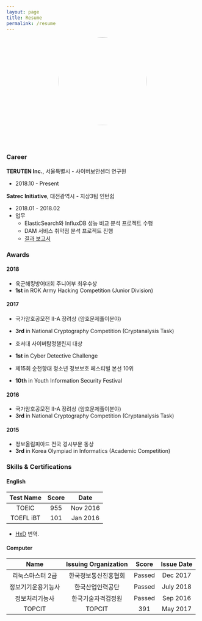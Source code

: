```yaml
---
layout: page
title: Resume
permalink: /resume
---
```


<div align="center">
    <a href="https://github.com/cxbt" style="">
       <img alt="" width="230" height="230" src="https://avatars2.githubusercontent.com/u/24769005?s=460&amp;v=4" style="border-radius: 50%; margin:0px 0px 50px 0px">
    </a>
</div>

### Career

**TERUTEN Inc.**, 서울특별시 - 사이버보안센터 연구원

- 2018.10 - Present

**Satrec Initiative**, 대전광역시 - 지상3팀 인턴쉽
 
- 2018.01 - 2018.02
- 업무
  - ElasticSearch와 InfluxDB 성능 비교 분석 프로젝트 수행
  - DAM 서비스 취약점 분석 프로젝트 진행
  - [결과 보고서](https://www.slideshare.net/slideshow/embed_code/key/ldcqIdd9KUymiR)

### Awards

#### 2018

- 육군해킹방어대회 주니어부 최우수상
- **1st** in ROK Army Hacking Competition (Junior Division)

#### 2017

- 국가암호공모전 II-A 장려상 (암호문제풀이분야)
- **3rd** in National Cryptography Competition (Cryptanalysis Task)

- 호서대 사이버탐정챌린지 대상
- **1st** in Cyber Detective Challenge

- 제15회 순천향대 청소년 정보보호 페스티벌 본선 10위
- **10th** in Youth Information Security Festival

#### 2016

- 국가암호공모전 II-A 장려상 (암호문제풀이분야)
- **3rd** in National Cryptography Competition (Cryptanalysis Task)

#### 2015

- 정보올림피아드 전국 경시부문 동상
- **3rd** in Korea Olympiad in Informatics (Academic Competition)

### Skills & Certifications

#### English

| Test Name 	| Score 	|   Date   	|
|:---------:	|:-----:	|:--------:	|
| TOEIC     	| 955   	| Nov 2016 	|
| TOEFL iBT 	| 101   	| Jan 2016 	|

- [HxD](https://mh-nexus.de/en/hxd/) 번역.

#### Computer


|        Name        	| Issuing Organization 	|  Score 	| Issue Date 	|
|:------------------:	|:--------------------:	|:------:	|:----------:	|
| 리눅스마스터 2급   	| 한국정보통신진흥협회 	| Passed 	| Dec 2017        |
| 정보기기운용기능사 	| 한국산업인력공단     	| Passed 	| July 2018  	|
| 정보처리기능사     	| 한국기술자격검정원   	| Passed 	| Sep 2016   	|
| TOPCIT             	| TOPCIT               	| 391    	| May 2017   	|
